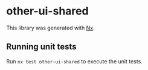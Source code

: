 # other-ui-shared

This library was generated with [Nx](https://nx.dev).

## Running unit tests

Run `nx test other-ui-shared` to execute the unit tests.
